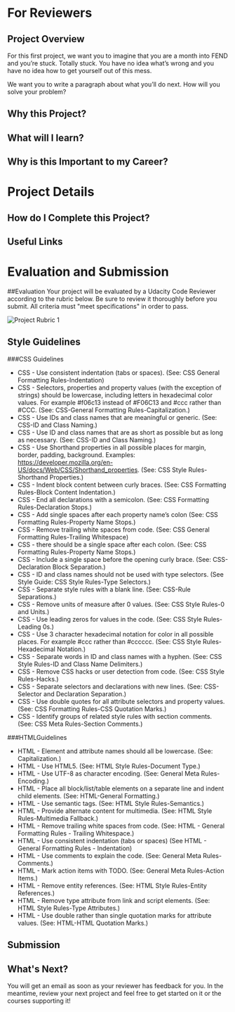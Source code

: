 # For Reviewers

## Project Overview 

For this first project, we want you to imagine that you are a month into FEND and you’re stuck. Totally stuck. You have no idea what’s wrong and you have no idea how to get yourself out of this mess.

We want you to write a paragraph about what you’ll do next. How will you solve your problem?

## Why this Project?



## What will I learn?



## Why is this Important to my Career?


# Project Details

## How do I Complete this Project?

## Useful Links

# Evaluation and Submission

##Evaluation
Your project will be evaluated by a Udacity Code Reviewer according to the rubric below. Be sure to review it thoroughly before you submit. All criteria must "meet specifications" in order to pass.

![Project Rubric 1]()


## Style Guidelines
###CSS Guidelines
 - CSS - Use consistent indentation (tabs or spaces).   (See: CSS General Formatting Rules-Indentation)
 - CSS - Selectors, properties and property values (with the exception of strings) should be lowercase, including letters in hexadecimal color values. For example #f06c13 instead of #F06C13 and #ccc rather than #CCC. (See: CSS-General Formatting Rules-Capitalization.)
 - CSS - Use IDs and class names that are meaningful or generic. (See: CSS-ID and Class Naming.)
 - CSS - Use ID and class names that are as short as possible but as long as necessary. (See: CSS-ID and Class Naming.)
 - CSS - Use Shorthand properties in all possible places for margin, border, padding, background. Examples: https://developer.mozilla.org/en-US/docs/Web/CSS/Shorthand_properties. (See: CSS Style Rules-Shorthand Properties.)
 - CSS - Indent block content between curly braces. (See: CSS Formatting Rules-Block Content Indentation.)
 - CSS - End all declarations with a semicolon. (See: CSS Formatting Rules-Declaration Stops.)
 - CSS - Add single spaces after each property name’s  colon (See: CSS Formatting Rules-Property Name Stops.)
 - CSS - Remove trailing white spaces from code. (See: CSS General Formatting Rules-Trailing Whitespace)
 - CSS - there should be a single space after each colon. (See: CSS Formatting Rules-Property Name Stops.)
 - CSS - Include a single space before the opening curly brace. (See: CSS-Declaration Block Separation.)
 - CSS - ID and class names should not be used with type selectors. (See Style Guide: CSS Style Rules-Type Selectors.)
 - CSS - Separate style rules with a blank line. (See: CSS-Rule Separations.)
 - CSS - Remove units of measure after 0 values. (See: CSS Style Rules-0 and Units.)
 - CSS - Use leading zeros for values in the code. (See: CSS Style Rules-Leading 0s.)
 - CSS - Use 3 character hexadecimal notation for color in all possible places.  For example #ccc rather than #cccccc. (See: CSS Style Rules-Hexadecimal Notation.)
 - CSS - Separate words in ID and class names with a hyphen. (See: CSS Style Rules-ID and Class Name Delimiters.)
 - CSS - Remove CSS hacks or user detection from code. 
(See: CSS Style Rules-Hacks.)
 - CSS - Separate selectors and declarations with new lines. 
(See: CSS-Selector and Declaration Separation.)
 - CSS - Use double quotes for all attribute selectors and property values. 
(See: CSS Formatting Rules-CSS Quotation Marks.)
 - CSS - Identify groups of related style rules with section comments. 
(See: CSS Meta Rules-Section Comments.)

###HTMLGuidelines
 - HTML - Element and attribute names should all be lowercase. (See: Capitalization.)
 - HTML - Use HTML5. (See: HTML Style Rules-Document Type.)
 - HTML - Use UTF-8 as character encoding. 
(See: General Meta Rules-Encoding.)
 - HTML - Place all block/list/table elements on a separate line and indent child elements. (See: HTML-General Formatting.)
 - HTML - Use semantic tags. (See: HTML Style Rules-Semantics.)
 - HTML - Provide alternate content for multimedia. 
(See: HTML Style Rules-Multimedia Fallback.)
 - HTML - Remove trailing white spaces from code. 
(See: HTML - General Formatting Rules - Trailing Whitespace.)
 - HTML - Use consistent indentation (tabs or spaces) 
(See HTML - General Formatting Rules - Indentation)
 - HTML - Use comments to explain the code. 
(See: General Meta Rules-Comments.)
 - HTML - Mark action items with TODO. 
(See: General Meta Rules-Action Items.)
 - HTML - Remove entity references. 
(See: HTML Style Rules-Entity References.)
 - HTML - Remove type attribute from link and script elements. 
(See: HTML Style Rules-Type Attributes.)
 - HTML - Use double rather than single quotation marks for attribute values. 
(See: HTML-HTML Quotation Marks.)

## Submission

## What's Next?
You will get an email as soon as your reviewer has feedback for you. In the meantime, review your next project and feel free to get started on it or the courses supporting it!
